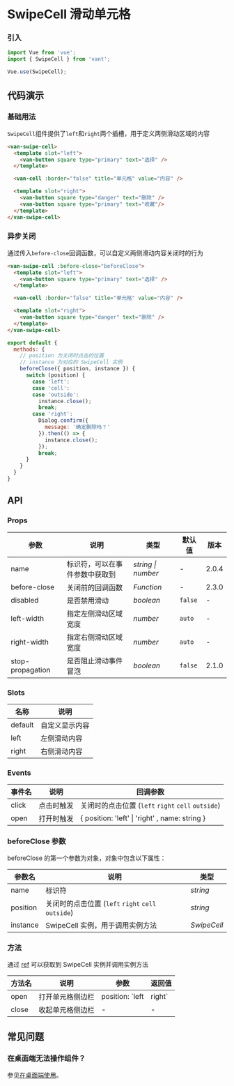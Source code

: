 # SwipeCell 滑动单元格

### 引入

``` javascript
import Vue from 'vue';
import { SwipeCell } from 'vant';

Vue.use(SwipeCell);
```

## 代码演示

### 基础用法

`SwipeCell`组件提供了`left`和`right`两个插槽，用于定义两侧滑动区域的内容

```html
<van-swipe-cell>
  <template slot="left">
    <van-button square type="primary" text="选择" />
  </template>

  <van-cell :border="false" title="单元格" value="内容" />

  <template slot="right">
    <van-button square type="danger" text="删除" />
    <van-button square type="primary" text="收藏"/>
  </template>
</van-swipe-cell>
```

### 异步关闭

通过传入`before-close`回调函数，可以自定义两侧滑动内容关闭时的行为

```html
<van-swipe-cell :before-close="beforeClose">
  <template slot="left">
    <van-button square type="primary" text="选择" />
  </template>

  <van-cell :border="false" title="单元格" value="内容" />

  <template slot="right">
    <van-button square type="danger" text="删除" />
  </template>
</van-swipe-cell>
```

```js
export default {
  methods: {
    // position 为关闭时点击的位置
    // instance 为对应的 SwipeCell 实例
    beforeClose({ position, instance }) {
      switch (position) {
        case 'left':
        case 'cell':
        case 'outside':
          instance.close();
          break;
        case 'right':
          Dialog.confirm({
            message: '确定删除吗？'
          }).then(() => {
            instance.close();
          });
          break;
      }
    }
  }
}
```

## API

### Props

| 参数 | 说明 | 类型 | 默认值 | 版本 |
|------|------|------|------|------|
| name | 标识符，可以在事件参数中获取到 | *string \| number* | - | 2.0.4 |
| before-close | 关闭前的回调函数 | *Function* | - | 2.3.0 |
| disabled | 是否禁用滑动 | *boolean* | `false` | - |
| left-width | 指定左侧滑动区域宽度 | *number* | `auto` | - |
| right-width | 指定右侧滑动区域宽度 | *number* | `auto` | - |
| stop-propagation | 是否阻止滑动事件冒泡 | *boolean* | `false` | 2.1.0 |

### Slots

| 名称 | 说明 |
|------|------|
| default | 自定义显示内容 |
| left | 左侧滑动内容 |
| right | 右侧滑动内容 |

### Events

| 事件名 | 说明 | 回调参数 |
|------|------|------|
| click | 点击时触发 | 关闭时的点击位置 (`left` `right` `cell` `outside`) |
| open | 打开时触发 | { position: 'left' \| 'right' , name: string } |

### beforeClose 参数

beforeClose 的第一个参数为对象，对象中包含以下属性：

| 参数名 | 说明 | 类型 |
|------|------|------|
| name | 标识符 | *string* |
| position | 关闭时的点击位置 (`left` `right` `cell` `outside`) | *string* |
| instance | SwipeCell 实例，用于调用实例方法 | *SwipeCell* |

### 方法

通过 [ref](https://cn.vuejs.org/v2/api/#ref) 可以获取到 SwipeCell 实例并调用实例方法

| 方法名 | 说明 | 参数 | 返回值 |
|------|------|------|------|
| open | 打开单元格侧边栏 | position: `left | right` | - |
| close | 收起单元格侧边栏 | - | - |

## 常见问题

### 在桌面端无法操作组件？

参见[在桌面端使用](#/zh-CN/quickstart#zai-zhuo-mian-duan-shi-yong)。
